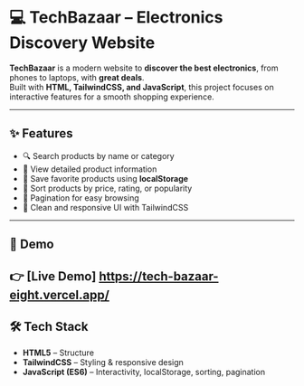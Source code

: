 # 💻 TechBazaar – Electronics Discovery Website

**TechBazaar** is a modern website to **discover the best electronics**, from phones to laptops, with **great deals**.  
Built with **HTML, TailwindCSS, and JavaScript**, this project focuses on interactive features for a smooth shopping experience.  

---

## ✨ Features
- 🔍 Search products by name or category  
- 📄 View detailed product information  
- 💾 Save favorite products using **localStorage**  
- 🔄 Sort products by price, rating, or popularity  
- 📑 Pagination for easy browsing  
- 🎨 Clean and responsive UI with TailwindCSS  

---

## 🚀 Demo
👉 [Live Demo] https://tech-bazaar-eight.vercel.app/
---

## 🛠️ Tech Stack
- **HTML5** – Structure  
- **TailwindCSS** – Styling & responsive design  
- **JavaScript (ES6)** – Interactivity, localStorage, sorting, pagination  

